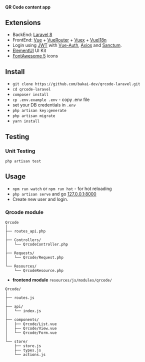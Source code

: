 #### QR Code content app

## Extensions

- BackEnd: [Laravel 8](https://laravel.com/)
- FrontEnd: [Vue](https://vuejs.org) + [VueRouter](https://router.vuejs.org) + [Vuex](https://vuex.vuejs.org) + [VueI18n](https://kazupon.github.io/vue-i18n/)
- Login using [JWT](https://jwt.io/) with [Vue-Auth](https://websanova.com/docs/vue-auth/home), [Axios](https://github.com/mzabriskie/axios) and [Sanctum](https://laravel.com/docs/8.x/sanctum).
- [ElementUI](http://element.eleme.io/) UI Kit
- [FontAwesome 5](http://fontawesome.io/icons/) icons

## Install
- `git clone https://github.com/bakai-dev/qrcode-laravel.git`
- `cd qrcode-laravel`
- `composer install`
- `cp .env.example .env` - copy .env file
- set your DB credentials in `.env`
- `php artisan key:generate`
- `php artisan migrate`
- `yarn install`

## Testing

### Unit Testing
`php artisan test`

## Usage
- `npm run watch` or `npm run hot` - for hot reloading
- `php artisan serve` and go [127.0.0.1:8000](http://127.0.0.1:8000)
- Create new user and login.

### Qrcode module

```
Qrcode
│
├── routes_api.php
│
├── Controllers/
│   └── QrcodeController.php
│
├── Requests/
│   └── Qrcode/Request.php
│
└── Resources/
    └── QrcodeResource.php
```

- **frontend module** `resources/js/modules/qrcode/`
```
Qrcode/
│
├── routes.js
│
├── api/
│   └── index.js
│
├── components/
│   ├── Qrcode/List.vue
│   ├── Qrcode/View.vue
│   └── Qrcode/Form.vue
│
└── store/
    ├── store.js
    ├── types.js
    └── actions.js
```
